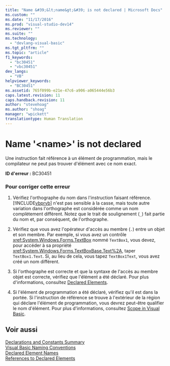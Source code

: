 ```yaml
---
title: "Name &#39;&lt;name&gt;&#39; is not declared | Microsoft Docs"
ms.custom: ""
ms.date: "11/17/2016"
ms.prod: "visual-studio-dev14"
ms.reviewer: ""
ms.suite: ""
ms.technology: 
  - "devlang-visual-basic"
ms.tgt_pltfrm: ""
ms.topic: "article"
f1_keywords: 
  - "bc30451"
  - "vbc30451"
dev_langs: 
  - "VB"
helpviewer_keywords: 
  - "BC30451"
ms.assetid: 765f099b-e21e-47c6-a906-a065444e56b3
caps.latest.revision: 11
caps.handback.revision: 11
author: "stevehoag"
ms.author: "shoag"
manager: "wpickett"
translationtype: Human Translation
---
```

# Name &#39;&lt;name&gt;&#39; is not declared
Une instruction fait référence à un élément de programmation, mais le compilateur ne peut pas trouver d'élément avec ce nom exact.  
  
 **ID d'erreur :** BC30451  
  
### Pour corriger cette erreur  
  
1.  Vérifiez l'orthographe du nom dans l'instruction faisant référence.  [!INCLUDE[vbprvb](../../../csharp/programming-guide/concepts/linq/includes/vbprvb_md.md)] n'est pas sensible à la casse, mais toute autre variation dans l'orthographe est considérée comme un nom complètement différent.  Notez que le trait de soulignement \(`_`\) fait partie du nom et, par conséquent, de l'orthographe.  
  
2.  Vérifiez que vous avez l'opérateur d'accès au membre \(`.`\) entre un objet et son membre.  Par exemple, si vous avez un contrôle <xref:System.Windows.Forms.TextBox> nommé `TextBox1`, vous devez, pour accéder à sa propriété <xref:System.Windows.Forms.TextBoxBase.Text%2A>, taper `TextBox1.Text`.  Si, au lieu de cela, vous tapez `TextBox1Text`, vous avez créé un nom différent.  
  
3.  Si l'orthographe est correcte et que la syntaxe de l'accès au membre objet est correcte, vérifiez que l'élément a été déclaré.  Pour plus d'informations, consultez [Declared Elements](../../../visual-basic/programming-guide/language-features/declared-elements/index.md).  
  
4.  Si l'élément de programmation a été déclaré, vérifiez qu'il est dans la portée.  Si l'instruction de référence se trouve à l'extérieur de la région qui déclare l'élément de programmation, vous devrez peut\-être qualifier le nom d'élément.  Pour plus d'informations, consultez [Scope in Visual Basic](../../../visual-basic/programming-guide/language-features/declared-elements/scope.md).  
  
## Voir aussi  
 [Declarations and Constants Summary](../../../visual-basic/language-reference/keywords/declarations-and-constants-summary.md)   
 [Visual Basic Naming Conventions](../../../visual-basic/programming-guide/program-structure/naming-conventions.md)   
 [Declared Element Names](../../../visual-basic/programming-guide/language-features/declared-elements/declared-element-names.md)   
 [References to Declared Elements](../../../visual-basic/programming-guide/language-features/declared-elements/references-to-declared-elements.md)